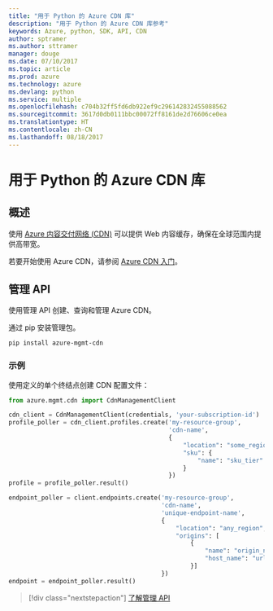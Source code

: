 ```yaml
---
title: "用于 Python 的 Azure CDN 库"
description: "用于 Python 的 Azure CDN 库参考"
keywords: Azure, python, SDK, API, CDN
author: sptramer
ms.author: sttramer
manager: douge
ms.date: 07/10/2017
ms.topic: article
ms.prod: azure
ms.technology: azure
ms.devlang: python
ms.service: multiple
ms.openlocfilehash: c704b32ff5fd6db922ef9c296142832455088562
ms.sourcegitcommit: 3617d0db0111bbc00072ff8161de2d76606ce0ea
ms.translationtype: HT
ms.contentlocale: zh-CN
ms.lasthandoff: 08/18/2017
---
```

# <a name="azure-cdn-libraries-for-python"></a>用于 Python 的 Azure CDN 库

## <a name="overview"></a>概述

使用 [Azure 内容交付网络 (CDN)](https://docs.microsoft.com/en-us/azure/cdn/cdn-overview) 可以提供 Web 内容缓存，确保在全球范围内提供高带宽。

若要开始使用 Azure CDN，请参阅 [Azure CDN 入门](https://docs.microsoft.com/en-us/azure/cdn/cdn-create-new-endpoint)。

## <a name="management-apis"></a>管理 API

使用管理 API 创建、查询和管理 Azure CDN。

通过 pip 安装管理包。

```bash
pip install azure-mgmt-cdn
```

### <a name="example"></a>示例

使用定义的单个终结点创建 CDN 配置文件：

```python
from azure.mgmt.cdn import CdnManagementClient

cdn_client = CdnManagementClient(credentials, 'your-subscription-id')
profile_poller = cdn_client.profiles.create('my-resource-group',
                                            'cdn-name',
                                            {
                                                "location": "some_region", 
                                                "sku": {
                                                    "name": "sku_tier"
                                                } 
                                            })
profile = profile_poller.result()

endpoint_poller = client.endpoints.create('my-resource-group',
                                          'cdn-name',
                                          'unique-endpoint-name', 
                                          { 
                                              "location": "any_region", 
                                              "origins": [
                                                  {
                                                      "name": "origin_name", 
                                                      "host_name": "url"
                                                  }]
                                          })
endpoint = endpoint_poller.result()
```

> [!div class="nextstepaction"]
> [了解管理 API](/python/api/overview/azure/cdn/managementlibrary)
